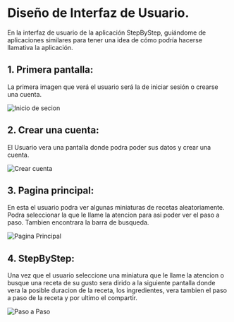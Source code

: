 # Diseño de Interfaz de Usuario.

En la interfaz de usuario de la aplicación StepByStep, guiándome de aplicaciones 
similares para tener una idea de cómo podría hacerse llamativa la aplicación.

## 1. Primera pantalla: 

La primera imagen que verá el usuario será la de iniciar sesión o crearse una cuenta.

![Inicio de secion](https://github.com/PhoenixHear7/Proyecto-Aplicaciones-M-viles/blob/main/Images/1.png)

## 2. Crear una cuenta: 

El Usuario vera una pantalla donde podra poder sus datos y crear una cuenta.

![Crear cuenta](https://github.com/PhoenixHear7/Proyecto-Aplicaciones-M-viles/blob/main/Images/2.png)

## 3. Pagina principal: 

En esta el usuario podra ver algunas miniaturas de recetas aleatoriamente. Podra 
seleccionar la que le llame la atencion para asi poder ver el paso a paso. Tambien
encontrara la barra de busqueda.

![Pagina Principal](https://github.com/PhoenixHear7/Proyecto-Aplicaciones-M-viles/blob/main/Images/3.png)

 ## 4. StepByStep:

Una vez que el usuario seleccione una miniatura que le llame la atencion o busque una receta de su gusto sera
dirido a la siguiente pantalla donde vera la posible duracion de la receta, los ingredientes, vera tambien el 
paso a paso de la receta y por ultimo el compartir.

![Paso a Paso](https://github.com/PhoenixHear7/Proyecto-Aplicaciones-M-viles/blob/main/Images/4.png)

